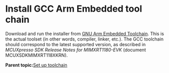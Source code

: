 # Install GCC Arm Embedded tool chain

Download and run the installer from [GNU Arm Embedded Toolchain](https://launchpad.net/gcc-arm-embedded). This is the actual toolset \(in other words, compiler, linker, etc.\). The GCC toolchain should correspond to the latest supported version, as described in *MCUXpresso SDK Release Notes for MIMXRT1180-EVK* \(document MCUXSDKMIMXRT118XKRN\).

**Parent topic:**[Set up toolchain](../topics/armgcc_set_up_toolchain.md)

